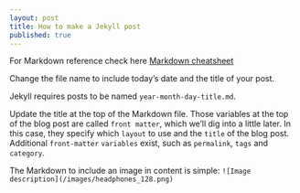 ```yaml
---
layout: post
title: How to make a Jekyll post
published: true
---
```


For Markdown reference check here [Markdown cheatsheet](https://github.com/adam-p/markdown-here/wiki/Markdown-Cheatsheet)

Change the file name to include today’s date and the title of your post. 

Jekyll requires posts to be named `year-month-day-title.md`.

Update the title at the top of the Markdown file. Those variables at the top of the blog post are called `front matter`, which we’ll dig into a little later. In this case, they specify which `layout` to use and the `title` of the blog post. Additional `front-matter` `variables` exist, such as `permalink`, `tags` and `category`.

The Markdown to include an image in content is simple: 
 `![Image description](/images/headphones_128.png)`